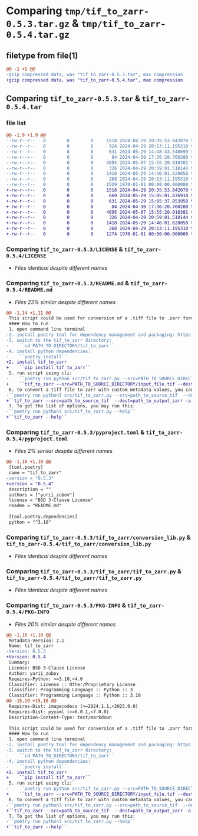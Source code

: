 # Comparing `tmp/tif_to_zarr-0.5.3.tar.gz` & `tmp/tif_to_zarr-0.5.4.tar.gz`

## filetype from file(1)

```diff
@@ -1 +1 @@
-gzip compressed data, was "tif_to_zarr-0.5.3.tar", max compression
+gzip compressed data, was "tif_to_zarr-0.5.4.tar", max compression
```

## Comparing `tif_to_zarr-0.5.3.tar` & `tif_to_zarr-0.5.4.tar`

### file list

```diff
@@ -1,9 +1,9 @@
--rw-r--r--   0        0        0     1518 2024-04-29 20:35:53.842078 tif_to_zarr-0.5.3/LICENSE
--rw-r--r--   0        0        0      924 2024-04-29 20:13:11.195310 tif_to_zarr-0.5.3/README.md
--rw-r--r--   0        0        0      631 2024-05-29 14:48:43.540699 tif_to_zarr-0.5.3/pyproject.toml
--rw-r--r--   0        0        0       84 2024-04-30 17:36:20.760280 tif_to_zarr-0.5.3/tif_to_zarr/__init__.py
--rw-r--r--   0        0        0     4695 2024-05-07 15:55:20.018381 tif_to_zarr-0.5.3/tif_to_zarr/conversion_lib.py
--rw-r--r--   0        0        0      326 2024-04-29 20:59:01.518144 tif_to_zarr-0.5.3/tif_to_zarr/n5_attrs_template.json
--rw-r--r--   0        0        0     1418 2024-05-29 14:46:01.628058 tif_to_zarr-0.5.3/tif_to_zarr/tif_to_zarr.py
--rw-r--r--   0        0        0      268 2024-04-29 20:13:11.195310 tif_to_zarr-0.5.3/tif_to_zarr/zarr_attrs_template.json
--rw-r--r--   0        0        0     1529 1970-01-01 00:00:00.000000 tif_to_zarr-0.5.3/PKG-INFO
+-rw-r--r--   0        0        0     1518 2024-04-29 20:35:53.842078 tif_to_zarr-0.5.4/LICENSE
+-rw-r--r--   0        0        0      669 2024-05-29 15:05:01.876918 tif_to_zarr-0.5.4/README.md
+-rw-r--r--   0        0        0      631 2024-05-29 15:05:37.853950 tif_to_zarr-0.5.4/pyproject.toml
+-rw-r--r--   0        0        0       84 2024-04-30 17:36:20.760280 tif_to_zarr-0.5.4/tif_to_zarr/__init__.py
+-rw-r--r--   0        0        0     4695 2024-05-07 15:55:20.018381 tif_to_zarr-0.5.4/tif_to_zarr/conversion_lib.py
+-rw-r--r--   0        0        0      326 2024-04-29 20:59:01.518144 tif_to_zarr-0.5.4/tif_to_zarr/n5_attrs_template.json
+-rw-r--r--   0        0        0     1418 2024-05-29 14:46:01.628058 tif_to_zarr-0.5.4/tif_to_zarr/tif_to_zarr.py
+-rw-r--r--   0        0        0      268 2024-04-29 20:13:11.195310 tif_to_zarr-0.5.4/tif_to_zarr/zarr_attrs_template.json
+-rw-r--r--   0        0        0     1274 1970-01-01 00:00:00.000000 tif_to_zarr-0.5.4/PKG-INFO
```

### Comparing `tif_to_zarr-0.5.3/LICENSE` & `tif_to_zarr-0.5.4/LICENSE`

 * *Files identical despite different names*

### Comparing `tif_to_zarr-0.5.3/README.md` & `tif_to_zarr-0.5.4/README.md`

 * *Files 23% similar despite different names*

```diff
@@ -1,14 +1,11 @@
 This script could be used for conversion of a .tiff file to .zarr format with OME-NGFF multiscales metadata structure.
 #### How to run
 1. open command line terminal
-2. install poetry tool for dependency management and packaging: https://pypi.org/project/poetry/
-3. switch to the tif_to_zarr directory:
-    ``cd PATH_TO_DIRECTORY/tif_to_zarr``
-4. install python dependencies:
-    ``poetry install``
+2. install tif_to_zarr
+    ``pip install tif_to_zarr``
 5. run script using cli:
-    ``poetry run python src/tif_to_zarr.py --src=PATH_TO_SOURCE_DIRECTORY/input_file.tif --dest=PATH_TO_DEST_DIRECTORY/output_file.zarr``
+    ``tif_to_zarr --src=PATH_TO_SOURCE_DIRECTORY/input_file.tif --dest=PATH_TO_DEST_DIRECTORY/output_file.zarr``
 6. to convert a tiff file to zarr with custom metadata values, you can run smthg similar to this:
-``poetry run python3 src/tif_to_zarr.py --src=path_to_source_tif  --dest=path_to_output_zarr -a x z y -t 1.0 2.0 3.0 -s 4.0 5.0 6.0 -u nanometer nanometer nanometer``
+``tif_to_zarr --src=path_to_source_tif  --dest=path_to_output_zarr -a x z y -t 1.0 2.0 3.0 -s 4.0 5.0 6.0 -u nanometer nanometer nanometer``
 7. To get the list of options, you may run this:
-``poetry run python3 src/tif_to_zarr.py --help``
+``tif_to_zarr --help``
```

### Comparing `tif_to_zarr-0.5.3/pyproject.toml` & `tif_to_zarr-0.5.4/pyproject.toml`

 * *Files 2% similar despite different names*

```diff
@@ -1,10 +1,10 @@
 [tool.poetry]
 name = "tif_to_zarr"
-version = "0.5.3"
+version = "0.5.4"
 description = ""
 authors = ["yurii_zubov"]
 license = "BSD 3-Clause License"
 readme = "README.md"
 
 [tool.poetry.dependencies]
 python = "^3.10"
```

### Comparing `tif_to_zarr-0.5.3/tif_to_zarr/conversion_lib.py` & `tif_to_zarr-0.5.4/tif_to_zarr/conversion_lib.py`

 * *Files identical despite different names*

### Comparing `tif_to_zarr-0.5.3/tif_to_zarr/tif_to_zarr.py` & `tif_to_zarr-0.5.4/tif_to_zarr/tif_to_zarr.py`

 * *Files identical despite different names*

### Comparing `tif_to_zarr-0.5.3/PKG-INFO` & `tif_to_zarr-0.5.4/PKG-INFO`

 * *Files 20% similar despite different names*

```diff
@@ -1,10 +1,10 @@
 Metadata-Version: 2.1
 Name: tif_to_zarr
-Version: 0.5.3
+Version: 0.5.4
 Summary: 
 License: BSD 3-Clause License
 Author: yurii_zubov
 Requires-Python: >=3.10,<4.0
 Classifier: License :: Other/Proprietary License
 Classifier: Programming Language :: Python :: 3
 Classifier: Programming Language :: Python :: 3.10
@@ -15,19 +15,16 @@
 Requires-Dist: imagecodecs (>=2024.1.1,<2025.0.0)
 Requires-Dist: pyyaml (>=6.0.1,<7.0.0)
 Description-Content-Type: text/markdown
 
 This script could be used for conversion of a .tiff file to .zarr format with OME-NGFF multiscales metadata structure.
 #### How to run
 1. open command line terminal
-2. install poetry tool for dependency management and packaging: https://pypi.org/project/poetry/
-3. switch to the tif_to_zarr directory:
-    ``cd PATH_TO_DIRECTORY/tif_to_zarr``
-4. install python dependencies:
-    ``poetry install``
+2. install tif_to_zarr
+    ``pip install tif_to_zarr``
 5. run script using cli:
-    ``poetry run python src/tif_to_zarr.py --src=PATH_TO_SOURCE_DIRECTORY/input_file.tif --dest=PATH_TO_DEST_DIRECTORY/output_file.zarr``
+    ``tif_to_zarr --src=PATH_TO_SOURCE_DIRECTORY/input_file.tif --dest=PATH_TO_DEST_DIRECTORY/output_file.zarr``
 6. to convert a tiff file to zarr with custom metadata values, you can run smthg similar to this:
-``poetry run python3 src/tif_to_zarr.py --src=path_to_source_tif  --dest=path_to_output_zarr -a x z y -t 1.0 2.0 3.0 -s 4.0 5.0 6.0 -u nanometer nanometer nanometer``
+``tif_to_zarr --src=path_to_source_tif  --dest=path_to_output_zarr -a x z y -t 1.0 2.0 3.0 -s 4.0 5.0 6.0 -u nanometer nanometer nanometer``
 7. To get the list of options, you may run this:
-``poetry run python3 src/tif_to_zarr.py --help``
+``tif_to_zarr --help``
```

